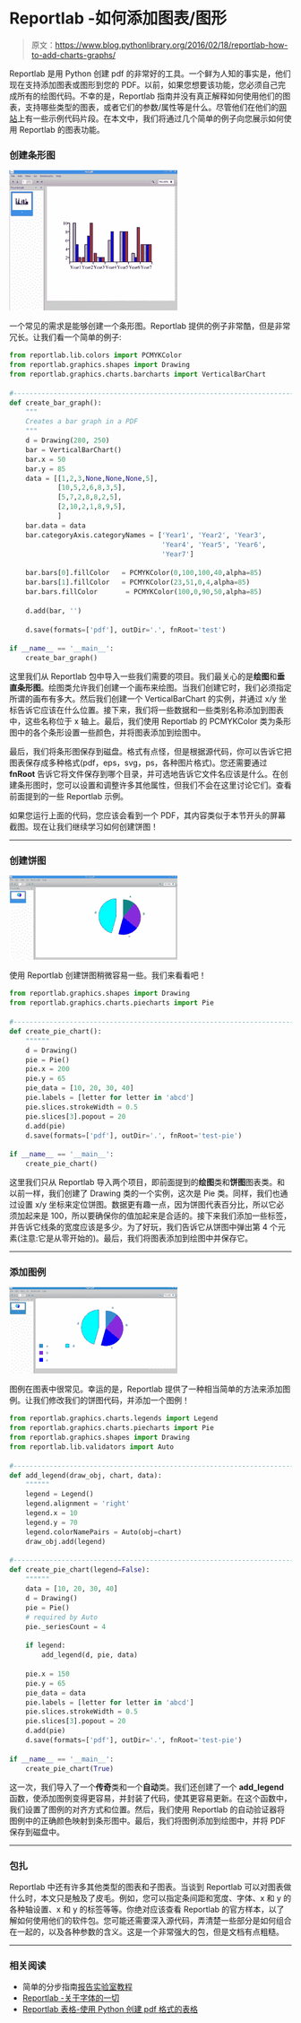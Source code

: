 # Reportlab -如何添加图表/图形

> 原文：<https://www.blog.pythonlibrary.org/2016/02/18/reportlab-how-to-add-charts-graphs/>

Reportlab 是用 Python 创建 pdf 的非常好的工具。一个鲜为人知的事实是，他们现在支持添加图表或图形到您的 PDF。以前，如果您想要该功能，您必须自己完成所有的绘图代码。不幸的是，Reportlab 指南并没有真正解释如何使用他们的图表，支持哪些类型的图表，或者它们的参数/属性等是什么。尽管他们在他们的[网站](http://www.reportlab.com/chartgallery/bar)上有一些示例代码片段。在本文中，我们将通过几个简单的例子向您展示如何使用 Reportlab 的图表功能。

### 创建条形图

![reportlab_barchart](img/b62861173f56a52a2a6154a4779840b6.png)

一个常见的需求是能够创建一个条形图。Reportlab 提供的例子非常酷，但是非常冗长。让我们看一个简单的例子:

```py
from reportlab.lib.colors import PCMYKColor
from reportlab.graphics.shapes import Drawing
from reportlab.graphics.charts.barcharts import VerticalBarChart

#----------------------------------------------------------------------
def create_bar_graph():
    """
    Creates a bar graph in a PDF
    """
    d = Drawing(280, 250)
    bar = VerticalBarChart()
    bar.x = 50
    bar.y = 85
    data = [[1,2,3,None,None,None,5],
            [10,5,2,6,8,3,5],
            [5,7,2,8,8,2,5],
            [2,10,2,1,8,9,5],
            ]
    bar.data = data
    bar.categoryAxis.categoryNames = ['Year1', 'Year2', 'Year3',
                                      'Year4', 'Year5', 'Year6',
                                      'Year7']

    bar.bars[0].fillColor   = PCMYKColor(0,100,100,40,alpha=85)
    bar.bars[1].fillColor   = PCMYKColor(23,51,0,4,alpha=85)
    bar.bars.fillColor       = PCMYKColor(100,0,90,50,alpha=85)

    d.add(bar, '')

    d.save(formats=['pdf'], outDir='.', fnRoot='test')

if __name__ == '__main__':
    create_bar_graph()

```

这里我们从 Reportlab 包中导入一些我们需要的项目。我们最关心的是**绘图**和**垂直条形图**。绘图类允许我们创建一个画布来绘图。当我们创建它时，我们必须指定所谓的画布有多大。然后我们创建一个 VerticalBarChart 的实例，并通过 x/y 坐标告诉它应该在什么位置。接下来，我们将一些数据和一些类别名称添加到图表中，这些名称位于 x 轴上。最后，我们使用 Reportlab 的 PCMYKColor 类为条形图中的各个条形设置一些颜色，并将图表添加到绘图中。

最后，我们将条形图保存到磁盘。格式有点怪，但是根据源代码，你可以告诉它把图表保存成多种格式(pdf，eps，svg，ps，各种图片格式)。您还需要通过 **fnRoot** 告诉它将文件保存到哪个目录，并可选地告诉它文件名应该是什么。在创建条形图时，您可以设置和调整许多其他属性，但我们不会在这里讨论它们。查看前面提到的一些 Reportlab 示例。

如果您运行上面的代码，您应该会看到一个 PDF，其内容类似于本节开头的屏幕截图。现在让我们继续学习如何创建饼图！

* * *

### 创建饼图

![reportlab_pie](img/bb61b7d5d2cd9ed46a3854a23109f767.png)

使用 Reportlab 创建饼图稍微容易一些。我们来看看吧！

```py
from reportlab.graphics.shapes import Drawing
from reportlab.graphics.charts.piecharts import Pie

#----------------------------------------------------------------------
def create_pie_chart():
    """"""
    d = Drawing()
    pie = Pie()
    pie.x = 200
    pie.y = 65
    pie_data = [10, 20, 30, 40]
    pie.labels = [letter for letter in 'abcd']
    pie.slices.strokeWidth = 0.5
    pie.slices[3].popout = 20
    d.add(pie)
    d.save(formats=['pdf'], outDir='.', fnRoot='test-pie')

if __name__ == '__main__':
    create_pie_chart()

```

这里我们只从 Reportlab 导入两个项目，即前面提到的**绘图**类和**饼图**图表类。和以前一样，我们创建了 Drawing 类的一个实例，这次是 Pie 类。同样，我们也通过设置 x/y 坐标来定位饼图。数据更有趣一点，因为饼图代表百分比，所以它必须加起来是 100，所以要确保你的值加起来是合适的。接下来我们添加一些标签，并告诉它线条的宽度应该是多少。为了好玩，我们告诉它从饼图中弹出第 4 个元素(注意:它是从零开始的)。最后，我们将图表添加到绘图中并保存它。

* * *

### 添加图例

![reportlab_legend](img/e70c1cf6b55f350985c0981453d2abe7.png)

图例在图表中很常见。幸运的是，Reportlab 提供了一种相当简单的方法来添加图例。让我们修改我们的饼图代码，并添加一个图例！

```py
from reportlab.graphics.charts.legends import Legend
from reportlab.graphics.charts.piecharts import Pie
from reportlab.graphics.shapes import Drawing
from reportlab.lib.validators import Auto

#----------------------------------------------------------------------
def add_legend(draw_obj, chart, data):
    """"""
    legend = Legend()
    legend.alignment = 'right'
    legend.x = 10
    legend.y = 70
    legend.colorNamePairs = Auto(obj=chart)
    draw_obj.add(legend)

#----------------------------------------------------------------------
def create_pie_chart(legend=False):
    """"""
    data = [10, 20, 30, 40]
    d = Drawing()
    pie = Pie()
    # required by Auto
    pie._seriesCount = 4

    if legend:
        add_legend(d, pie, data)

    pie.x = 150
    pie.y = 65
    pie_data = data
    pie.labels = [letter for letter in 'abcd']
    pie.slices.strokeWidth = 0.5
    pie.slices[3].popout = 20
    d.add(pie)
    d.save(formats=['pdf'], outDir='.', fnRoot='test-pie')

if __name__ == '__main__':
    create_pie_chart(True)

```

这一次，我们导入了一个**传奇**类和一个**自动**类。我们还创建了一个 **add_legend** 函数，使添加图例变得更容易，并封装了代码，使其更容易更新。在这个函数中，我们设置了图例的对齐方式和位置。然后，我们使用 Reportlab 的自动验证器将图例中的正确颜色映射到条形图中。最后，我们将图例添加到绘图中，并将 PDF 保存到磁盘中。

* * *

### 包扎

Reportlab 中还有许多其他类型的图表和子图表。当谈到 Reportlab 可以对图表做什么时，本文只是触及了皮毛。例如，您可以指定条间距和宽度、字体、x 和 y 的各种轴设置、x 和 y 的标签等等。你绝对应该查看 Reportlab 的官方样本，以了解如何使用他们的软件包。您可能还需要深入源代码，弄清楚一些部分是如何组合在一起的，以及各种参数的含义。这是一个非常强大的包，但是文档有点粗糙。

* * *

### 相关阅读

*   简单的分步指南[报告实验室教程](https://www.blog.pythonlibrary.org/2010/03/08/a-simple-step-by-step-reportlab-tutorial/)
*   [Reportlab -关于字体的一切](https://www.blog.pythonlibrary.org/2013/07/19/reportlab-all-about-fonts/)
*   [Reportlab 表格-使用 Python 创建 pdf 格式的表格](https://www.blog.pythonlibrary.org/2010/09/21/reportlab-tables-creating-tables-in-pdfs-with-python/)